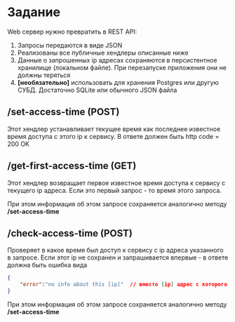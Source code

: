 # Задание
Web сервер нужно превратить в REST API:
1. Запросы передаются в виде JSON
2. Реализованы все публичные хендлеры описанные ниже
3. Данные о запрошенных ip адресах сохраняются в персистентное хранилище (локальном файле). При перезапуске приложения они не должны теряться
4. **[необязательно]** использовать для хранения Postgres или другую СУБД. Достаточно SQLite или обычного JSON файла

## /set-access-time (POST)
Этот хендлер устанавливает текущее время как последнее известное время доступа с этого ip к сервису. В ответе должен быть http code = 200 OK

## /get-first-access-time (GET)
Этот хендлер возвращает первое известное время доступа к сервису с текущего ip адреса. Если это первый запрос - то время этого запроса.

При этом информация об этом запросе сохраняется аналогично методу **/set-access-time**

## /check-access-time (POST)
Проверяет в какое время был доступ к сервису с ip адреса указанного в запросе. Если этот ip не сохранен и запрашивается впервые - в ответе должна быть ошибка вида
```json
{
    "error":"no info about this [ip]"  // вместо [ip] адрес с которого пришел запрос
}
```
При этом информация об этом запросе сохраняется аналогично методу **/set-access-time**
